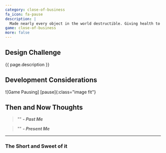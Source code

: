 ```yaml
---
category: close-of-business
fa_icon: fa-pause
description: |
  Made nearly every object in the world destructible. Giving health to everything and performing an object swap with an identical broken up version and applying physics to the pieces. Can't have a destructible environment game without being able to smash everything. 
game: close-of-business
more: false
---
```


## Design Challenge

{{ page.description }}

## Development Considerations


![Game Pausing] [pause]{:class="image fit"}

<!--excerpt_end-->

## Then and Now Thoughts

> "" 
**_- Past Me_**

> ""
**_- Present Me_**

---

### The Short and Sweet of it
